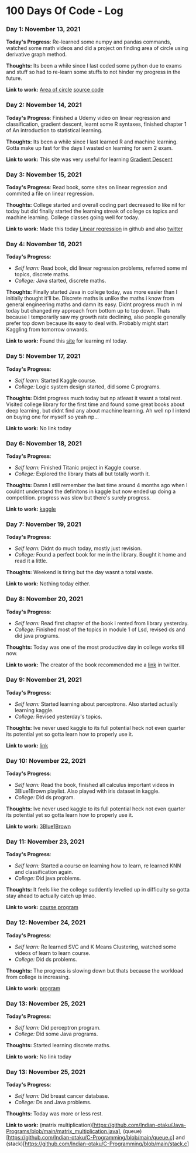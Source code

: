 
# 100 Days Of Code - Log
<!---
### Day 0: February 30, 2016 (Example 1)
##### (delete me or comment me out)

**Today's Progress**: Fixed CSS, worked on canvas functionality for the app.

**Thoughts:** I really struggled with CSS, but, overall, I feel like I am slowly getting better at it. Canvas is still new for me, but I managed to figure out some basic functionality.

**Link to work:** [Calculator App](http://www.example.com)

### Day 0: February 30, 2016 (Example 2)
##### (delete me or comment me out)

**Today's Progress**: Fixed CSS, worked on canvas functionality for the app.

**Thoughts**: I really struggled with CSS, but, overall, I feel like I am slowly getting better at it. Canvas is still new for me, but I managed to figure out some basic functionality.

**Link(s) to work**: [Calculator App](http://www.example.com)


### Day 1: June 27, Monday

**Today's Progress**: I've gone through many exercises on FreeCodeCamp.

**Thoughts** I've recently started coding, and it's a great feeling when I finally solve an algorithm challenge after a lot of attempts and hours spent.

**Link(s) to work**
1. [Find the Longest Word in a String](https://www.freecodecamp.com/challenges/find-the-longest-word-in-a-string)
2. [Title Case a Sentence](https://www.freecodecamp.com/challenges/title-case-a-sentence)
-->

### Day 1: November 13, 2021

**Today's Progress**: Re-learned some numpy and pandas commands, watched some math videos and did a project on finding area of circle using derivative graph method.

**Thoughts:** Its been a while since I last coded some python due to exams and stuff so had to re-learn some stuffs to not hinder my progress in the future.

**Link to work:** [Area of circle](https://twitter.com/An_Indian_Otaku/status/1459520327042564098?s=20) [source code](https://github.com/Indian-otaku/Miscellaneous_python_programs/tree/main/Area_of_circle)

### Day 2: November 14, 2021

**Today's Progress**: Finished a Udemy video on linear regression and classification, gradient descent, learnt some R syntaxes, finished chapter 1 of An introduction to statistical learning. 

**Thoughts:** Its been a while since I last learned R and machine learning. Gotta make up fast for the days I wasted on learning for sem 2 exam.

**Link to work:** This site was very useful for learning [Gradient Descent](https://www.kdnuggets.com/2017/04/simple-understand-gradient-descent-algorithm.html)


### Day 3: November 15, 2021

**Today's Progress**: Read book, some sites on linear regression and commited a file on linear regression.

**Thoughts:** College started and overall coding part decreased to like nil for today but did finally started the learning streak of college cs topics and machine learning. College classes going well for today.

**Link to work:** Made this today [Linear regression](https://github.com/Indian-otaku/Machine_learning_models_explained/blob/main/Linear_regression.md) in github and also [twitter](https://twitter.com/An_Indian_Otaku/status/1460254439818743808?s=20)


### Day 4: November 16, 2021

**Today's Progress**: 
* *Self learn:* Read book, did linear regression problems, referred some ml topics, discrete maths.
* *College:* Java started, discrete maths.

**Thoughts:** Finally started Java in college today, was more easier than I initially thought it'll be. Discrete maths is unlike the maths i know from general engineering maths and damn its easy. Didnt progress much in ml today but changed my approach from bottom up to top down. Thats because I temporarily saw my growth rate declining, also people generally prefer top down because its easy to deal with. Probably might start Kaggling from tomorrow onwards.

**Link to work:** Found this [site](https://machinelearningmastery.com/) for learning ml today. 

### Day 5: November 17, 2021

**Today's Progress**: 
* *Self learn:* Started Kaggle course.
* *College:* Logic system design started, did some C programs.

**Thoughts:** Didnt progress much today but np atleast it wasnt a total rest. Visited college library for the first time and found some great books about deep learning, but didnt find any about machine learning. Ah well np I intend on buying one for myself so yeah np...

**Link to work:** No link today 

### Day 6: November 18, 2021

**Today's Progress**: 
* *Self learn:* Finished Titanic project in Kaggle course.
* *College:* Explored the library thats all but totally worth it.

**Thoughts:** Damn I still remember the last time around 4 months ago when I couldnt understand the definitons in kaggle but now ended up doing a competition. progress was slow but there's surely progress. 

**Link to work:** [kaggle](https://www.kaggle.com/bruhotaku)


### Day 7: November 19, 2021

**Today's Progress**: 
* *Self learn:* Didnt do much today, mostly just revision.
* *College:* Found a perfect book for me in the library. Bought it home and read it a little.

**Thoughts:** Weekend is tiring but the day wasnt a total waste.

**Link to work:** Nothing today either.

### Day 8: November 20, 2021

**Today's Progress**: 
* *Self learn:* Read first chapter of the book i rented from library yesterday. 
* *College:* Finished most of the topics in module 1 of Lsd, revised ds and did java programs.

**Thoughts:** Today was one of the most productive day in college works till now.

**Link to work:** The creator of the book recommended me a [link](https://github.com/rasbt/python-machine-learning-book-3rd-edition) in twitter.


### Day 9: November 21, 2021

**Today's Progress**: 
* *Self learn:* Started learning about perceptrons. Also started actually learning kaggle.
* *College:* Revised yesterday's topics.

**Thoughts:** Ive never used kaggle to its full potential heck not even quarter its potential yet so gotta learn how to properly use it.

**Link to work:** [link](https://www.geeksforgeeks.org/how-should-a-machine-learning-beginner-get-started-on-kaggle/)


### Day 10: November 22, 2021

**Today's Progress**: 
* *Self learn:* Read the book, finished all calculus important videos in 3Blue1Brown playlist. Also played with iris dataset in kaggle.
* *College:* Did ds program.

**Thoughts:** Ive never used kaggle to its full potential heck not even quarter its potential yet so gotta learn how to properly use it.

**Link to work:** [3Blue1Brown](https://youtube.com/playlist?list=PLZHQObOWTQDMsr9K-rj53DwVRMYO3t5Yr)


### Day 11: November 23, 2021

**Today's Progress**: 
* *Self learn:* Started a course on learning how to learn, re learned KNN and classification again.
* *College:* Did java problems.

**Thoughts:** It feels like the college suddently levelled up in difficulty so gotta stay ahead to actually catch up lmao.

**Link to work:** [course](https://www.coursera.org/learn/learning-how-to-learn),[program](https://github.com/Indian-otaku/Self-Learn-ML/blob/main/Latest/knn.py)


### Day 12: November 24, 2021

**Today's Progress**: 
* *Self learn:* Re learned SVC and K Means Clustering, watched some videos of learn to learn course.
* *College:* Did ds problems.

**Thoughts:** The progress is slowing down but thats because the workload from college is increasing.

**Link to work:** [program](https://github.com/Indian-otaku/Self-Learn-ML/blob/main/Latest/breast_cancer.py)



### Day 13: November 25, 2021

**Today's Progress**: 
* *Self learn:* Did perceptron program.
* *College:* Did some Java programs.

**Thoughts:** Started learning discrete maths.

**Link to work:** No link today


### Day 13: November 25, 2021

**Today's Progress**: 
* *Self learn:* Did breast cancer database.
* *College:* Ds and Java problems.

**Thoughts:** Today was more or less rest.

**Link to work:** (matrix multiplication)[https://github.com/Indian-otaku/Java-Programs/blob/main/matrix_multiplication.java], (queue)[https://github.com/Indian-otaku/C-Programming/blob/main/queue.c] and (stack)[https://github.com/Indian-otaku/C-Programming/blob/main/stack.c]
